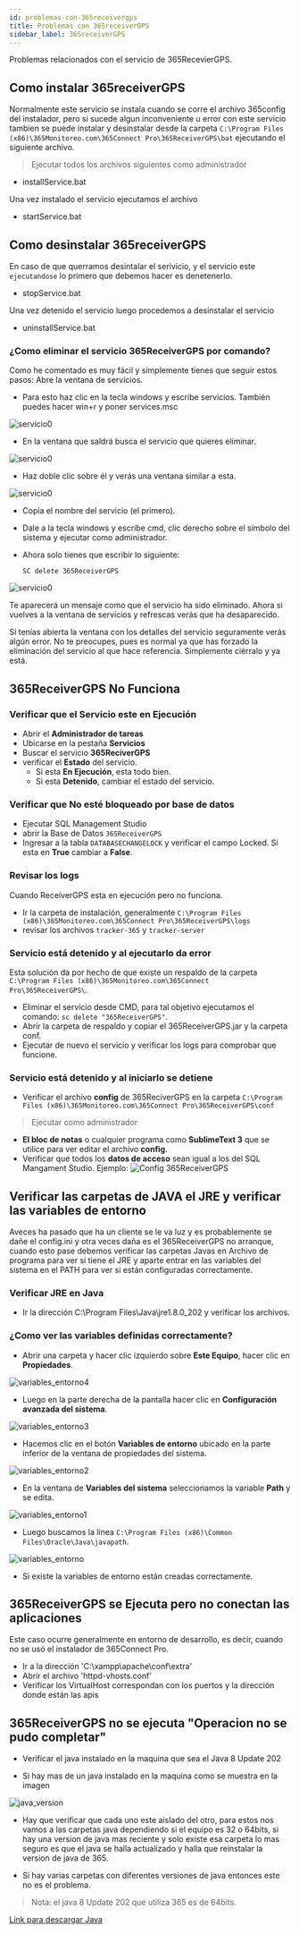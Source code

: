 ```yaml
---
id: problemas-con-365receivergps
title: Problemas con 365receiverGPS
sidebar_label: 365receiverGPS
---
```


Problemas relacionados con el servicio de 365RecevierGPS.

<!-- | Problema 	| Posible Causa 	| Solución 	|
|----------	|---------------	|----------	|
|           |                   |          	| -->

## Como instalar 365receiverGPS

Normalmente este servicio se instala cuando se corre el archivo 365config del instalador, pero si sucede algun inconveniente u error con este servicio tambien se puede instalar y desinstalar desde la carpeta `C:\Program Files (x86)\365Monitoreo.com\365Connect Pro\365ReceiverGPS\bat` ejecutando el siguiente archivo.

> Ejecutar todos los archivos siguientes como administrador

* installService.bat

Una vez instalado el servicio ejecutamos el archivo

* startService.bat

## Como desinstalar 365receiverGPS

En caso de que querramos desintalar el serivicio, y el servicio este `ejecutandose` lo primero que debemos hacer es denetenerlo.

* stopService.bat

Una vez detenido el servicio luego procedemos a desinstalar el servicio

* uninstallService.bat


### ¿Como eliminar el servicio 365ReceiverGPS por comando?

Como he comentado es muy fácil y simplemente tienes que seguir estos pasos: Abre la ventana de servicios.

*	Para esto haz clic en la tecla windows y escribe servicios. También puedes hacer win+r y poner services.msc

![servicio0](./img/servicio0.png "Servicio")

* En la ventana que saldrá busca el servicio que quieres eliminar.

![servicio0](./img/servicio2.png "Servicio")

*	Haz doble clic sobre él y verás una ventana similar a esta.

![servicio0](./img/servicio1.png "Servicio")

*	Copia el nombre del servicio (el primero). 

*	Dale a la tecla windows y escribe cmd, clic derecho sobre el símbolo del sistema y ejecutar como administrador. 

*	Ahora solo tienes que escribir lo siguiente:

    `SC delete 365ReceiverGPS`

![servicio0](./img/servicio3.png "Servicio")

Te aparecerá un mensaje como que el servicio ha sido eliminado. Ahora si vuelves a la ventana de servicios y refrescas verás que ha desaparecido. 

Si tenías abierta la ventana con los detalles del servicio seguramente verás algún error. No te preocupes, pues es normal ya que has forzado la eliminación del servicio al que hace referencia. Simplemente ciérralo y ya está.

## 365ReceiverGPS No Funciona

### Verificar que el Servicio este en Ejecución

* Abrir el **Administrador de tareas**
* Ubicarse en la pestaña **Servicios**
* Buscar el servicio **365ReciverGPS** 
* verificar el **Estado** del servicio.
    - Si esta **En Ejecución**, esta todo bien.
    - Si esta **Detenido**, cambiar el estado del servicio.

### Verificar que No esté bloqueado por base de datos
* Ejecutar SQL Management Studio
* abrir la Base de Datos `365ReceiverGPS`
* Ingresar a la tabla `DATABASECHANGELOCK` y verificar el campo Locked. Si esta en **True** cambiar a **False**.

### Revisar los logs
Cuando ReceiverGPS esta en ejecución pero no funciona.
* Ir la carpeta de instalación, generalmente `C:\Program Files (x86)\365Monitoreo.com\365Connect Pro\365ReceiverGPS\logs`
* revisar los archivos `tracker-365` y `tracker-server`

### Servicio está detenido y al ejecutarlo da error
Esta solución da por hecho de que existe un respaldo de la carpeta `C:\Program Files (x86)\365Monitoreo.com\365Connect Pro\365ReceiverGPS\`.

* Eliminar el servicio desde CMD, para tal objetivo ejecutamos el comando: `sc delete "365ReceiverGPS"`.
* Abrir la carpeta de respaldo y copiar el 365ReceiverGPS.jar y la carpeta conf.
* Ejecutar de nuevo el servicio y verificar los logs para comprobar que funcione.

### Servicio está detenido y al iniciarlo se detiene
* Verificar el archivo **config** de 365ReciverGPS en la carpeta `C:\Program Files (x86)\365Monitoreo.com\365Connect Pro\365ReceiverGPS\conf`
>Ejecutar como administrador 
* **El bloc de notas** o cualquier programa como **SublimeText 3** que se utilice para ver editar el archivo **config**.
* Verificar que todos los **datos de acceso** sean igual a los del SQL Mangament Studio.
Ejemplo:
![Config 365ReceiverGPS](./img/config.png "Config 365ReceiverGPS")

## Verificar las carpetas de JAVA el JRE y verificar las variables de entorno

Aveces ha pasado que ha un cliente se le va luz y es probablemente se dañe el config.ini y otra veces daña es el 365ReceiverGPS no arranque, cuando esto pase debemos verificar las carpetas Javas en Archivo de programa para ver si tiene el JRE y aparte entrar en las variables del sistema en el PATH para ver si están configuradas correctamente.

### Verificar JRE en Java

* Ir la dirección C:\Program Files\Java\jre1.8.0_202 y verificar los archivos.

### ¿Como ver las variables definidas correctamente?

* Abrir una carpeta y hacer clic izquierdo sobre **Este Equipo**, hacer clic en **Propiedades**.

![variables_entorno4](./img/variables_entorno4.png "variables_entorno4")

* Luego en la parte derecha de la pantalla hacer clic en **Configuración avanzada del sistema**.

![variables_entorno3](./img/variables_entorno3.png "variables_entorno3")

* Hacemos clic en el botón **Variables de entorno** ubicado en la parte inferior de la ventana de propiedades del sistema.

![variables_entorno2](./img/variables_entorno2.png "variables_entorno2")

* En la ventana de **Variables del sistema** seleccionamos la variable **Path** y se edita.

![variables_entorno1](./img/variables_entorno1.png "variables_entorno1")

* Luego buscamos la linea `C:\Program Files (x86)\Common Files\Oracle\Java\javapath`.

![variables_entorno](./img/variables_entorno.png "variables_entorno")

* Si existe la variables de entorno están creadas correctamente.

## 365ReceiverGPS se Ejecuta pero no conectan las aplicaciones

Este caso ocurre generalmente en entorno de desarrollo, es decir, cuando no se usó el instalador de 365Connect Pro.

* Ir a la dirección 'C:\xampp\apache\conf\extra'
* Abrir el archivo 'httpd-vhosts.conf'
* Verificar los VirtualHost correspondan con los puertos y la dirección donde están las apis

## 365ReceiverGPS no se ejecuta "Operacion no se pudo completar"

* Verificar el java instalado en la maquina que sea el Java 8 Update 202

* Si hay mas de un java instalado en la maquina como se muestra en la imagen

![java_version](./img/java_version.png "java_version")

* Hay que verificar que cada uno este aislado del otro, para estos nos vamos a las carpetas java dependiendo si el equipo es 32 o 64bits, si hay una version de java mas reciente y solo existe esa carpeta lo mas seguro es que el java se halla actualizado y halla que reinstalar la version de java de 365.

* Si hay varias carpetas con diferentes versiones de java entonces este no es el problema.

> Nota: el java 8 Update 202 que utiliza 365 es de 64bits.

[Link para descargar Java](descargar-instaladores)
